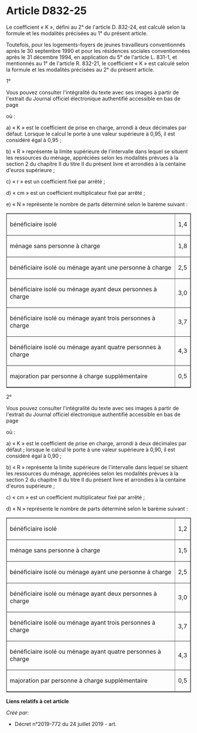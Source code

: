 # Article D832-25

Le coefficient « K », défini au 2° de l'article D. 832-24, est calculé selon la formule et les modalités précisées au 1° du
présent article.

Toutefois, pour les logements-foyers de jeunes travailleurs conventionnés après le 30 septembre 1990 et pour les résidences
sociales conventionnées après le 31 décembre 1994, en application du 5° de l'article L. 831-1, et mentionnés au 1° de
l'article R. 832-21, le coefficient « K » est calculé selon la formule et les modalités précisées au 2° du présent article.

1°

Vous pouvez consulter l'intégralité du texte avec ses images à partir de l'extrait du Journal officiel électronique
authentifié accessible en bas de page

où :

a) « K » est le coefficient de prise en charge, arrondi à deux décimales par défaut. Lorsque le calcul le porte à une valeur
supérieure à 0,95, il est considéré égal à 0,95 ;

b) « R » représente la limite supérieure de l'intervalle dans lequel se situent les ressources du ménage, appréciées selon
les modalités prévues à la section 2 du chapitre II du titre II du présent livre et arrondies à la centaine d'euros
supérieure ;

c) « r » est un coefficient fixé par arrêté ;

d) « cm » est un coefficient multiplicateur fixé par arrêté ;

e) « N » représente le nombre de parts déterminé selon le barème suivant :

<table border="1">
      <tbody><tr>
        <td align="left" valign="bottom">

bénéficiaire isolé</td>
        <td align="center" valign="middle">

1,4</td>
      </tr>
      <tr>
        <td align="left">

ménage sans personne à charge</td>
        <td align="center">

1,8</td>
      </tr>
      <tr>
        <td align="left">

bénéficiaire isolé ou ménage ayant une personne à charge</td>
        <td align="center">

2,5</td>
      </tr>
      <tr>
        <td align="left">

bénéficiaire isolé ou ménage ayant deux personnes à charge</td>
        <td align="center">

3,0</td>
      </tr>
      <tr>
        <td align="left">

bénéficiaire isolé ou ménage ayant trois personnes à charge</td>
        <td align="center">

3,7</td>
      </tr>
      <tr>
        <td align="left">

bénéficiaire isolé ou ménage ayant quatre personnes à charge</td>
        <td align="center">

4,3</td>
      </tr>
      <tr>
        <td align="left">

majoration par personne à charge supplémentaire</td>
        <td align="center">

0,5</td>
      </tr>
    </tbody></table>

2°

Vous pouvez consulter l'intégralité du texte avec ses images à partir de l'extrait du Journal officiel électronique
authentifié accessible en bas de page

où :

a) « K » est le coefficient de prise en charge, arrondi à deux décimales par défaut ; lorsque le calcul le porte à une valeur
supérieure à 0,90, il est considéré égal à 0,90 ;

b) « R » représente la limite supérieure de l'intervalle dans lequel se situent les ressources du ménage, appréciées selon
les modalités prévues à la section 2 du chapitre II du titre II du présent livre et arrondies à la centaine d'euros
supérieure ;

c) « cm » est un coefficient multiplicateur fixé par arrêté ;

d) « N » représente le nombre de parts déterminé selon le barème suivant :

<table border="1">
      <tbody><tr>
        <td align="left" valign="bottom">

bénéficiaire isolé</td>
        <td valign="middle" align="center">

1,2</td>
      </tr>
      <tr>
        <td align="left">

ménage sans personne à charge</td>
        <td align="center">

1,5</td>
      </tr>
      <tr>
        <td align="left">

bénéficiaire isolé ou ménage ayant une personne à charge</td>
        <td align="center">

2,5</td>
      </tr>
      <tr>
        <td align="left">

bénéficiaire isolé ou ménage ayant deux personnes à charge</td>
        <td align="center">

3,0</td>
      </tr>
      <tr>
        <td align="left">

bénéficiaire isolé ou ménage ayant trois personnes à charge</td>
        <td align="center">

3,7</td>
      </tr>
      <tr>
        <td align="left">

bénéficiaire isolé ou ménage ayant quatre personnes à charge</td>
        <td align="center">

4,3</td>
      </tr>
      <tr>
        <td align="left">

majoration par personne à charge supplémentaire</td>
        <td align="center">

0,5</td>
      </tr>
    </tbody></table>

**Liens relatifs à cet article**

_Créé par_:

  - Décret n°2019-772 du 24 juillet 2019 - art.

